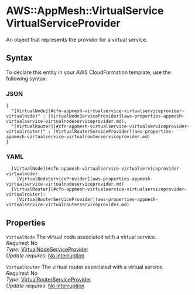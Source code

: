 # AWS::AppMesh::VirtualService VirtualServiceProvider<a name="aws-properties-appmesh-virtualservice-virtualserviceprovider"></a>

An object that represents the provider for a virtual service\.

## Syntax<a name="aws-properties-appmesh-virtualservice-virtualserviceprovider-syntax"></a>

To declare this entity in your AWS CloudFormation template, use the following syntax:

### JSON<a name="aws-properties-appmesh-virtualservice-virtualserviceprovider-syntax.json"></a>

```
{
  "[VirtualNode](#cfn-appmesh-virtualservice-virtualserviceprovider-virtualnode)" : [VirtualNodeServiceProvider](aws-properties-appmesh-virtualservice-virtualnodeserviceprovider.md),
  "[VirtualRouter](#cfn-appmesh-virtualservice-virtualserviceprovider-virtualrouter)" : [VirtualRouterServiceProvider](aws-properties-appmesh-virtualservice-virtualrouterserviceprovider.md)
}
```

### YAML<a name="aws-properties-appmesh-virtualservice-virtualserviceprovider-syntax.yaml"></a>

```
  [VirtualNode](#cfn-appmesh-virtualservice-virtualserviceprovider-virtualnode): 
    [VirtualNodeServiceProvider](aws-properties-appmesh-virtualservice-virtualnodeserviceprovider.md)
  [VirtualRouter](#cfn-appmesh-virtualservice-virtualserviceprovider-virtualrouter): 
    [VirtualRouterServiceProvider](aws-properties-appmesh-virtualservice-virtualrouterserviceprovider.md)
```

## Properties<a name="aws-properties-appmesh-virtualservice-virtualserviceprovider-properties"></a>

`VirtualNode`  <a name="cfn-appmesh-virtualservice-virtualserviceprovider-virtualnode"></a>
The virtual node associated with a virtual service\.  
*Required*: No  
*Type*: [VirtualNodeServiceProvider](aws-properties-appmesh-virtualservice-virtualnodeserviceprovider.md)  
*Update requires*: [No interruption](https://docs.aws.amazon.com/AWSCloudFormation/latest/UserGuide/using-cfn-updating-stacks-update-behaviors.html#update-no-interrupt)

`VirtualRouter`  <a name="cfn-appmesh-virtualservice-virtualserviceprovider-virtualrouter"></a>
The virtual router associated with a virtual service\.  
*Required*: No  
*Type*: [VirtualRouterServiceProvider](aws-properties-appmesh-virtualservice-virtualrouterserviceprovider.md)  
*Update requires*: [No interruption](https://docs.aws.amazon.com/AWSCloudFormation/latest/UserGuide/using-cfn-updating-stacks-update-behaviors.html#update-no-interrupt)